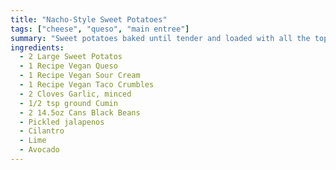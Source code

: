 ```yaml
---
title: "Nacho-Style Sweet Potatoes"
tags: ["cheese", "queso", "main entree"]
summary: "Sweet potatoes baked until tender and loaded with all the toppings that make a plate of nachos great. Laura & Tiff's original recipe."
ingredients:
  - 2 Large Sweet Potatos
  - 1 Recipe Vegan Queso
  - 1 Recipe Vegan Sour Cream
  - 1 Recipe Vegan Taco Crumbles
  - 2 Cloves Garlic, minced
  - 1/2 tsp ground Cumin
  - 2 14.5oz Cans Black Beans
  - Pickled jalapenos
  - Cilantro
  - Lime
  - Avocado
---
```

